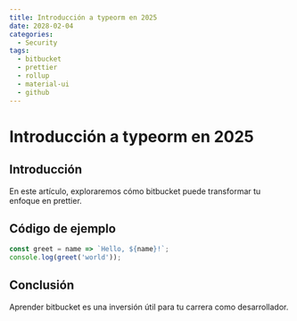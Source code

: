 ```yaml
---
title: Introducción a typeorm en 2025
date: 2028-02-04
categories:
  - Security
tags:
  - bitbucket
  - prettier
  - rollup
  - material-ui
  - github
---
```


# Introducción a typeorm en 2025

## Introducción

En este artículo, exploraremos cómo bitbucket puede transformar tu enfoque en prettier.

## Código de ejemplo

```javascript
const greet = name => `Hello, ${name}!`;
console.log(greet('world'));
```

## Conclusión

Aprender bitbucket es una inversión útil para tu carrera como desarrollador.
